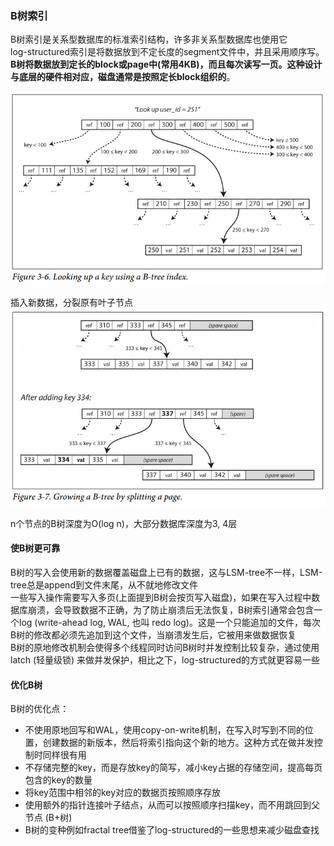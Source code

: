 ### B树索引
B树索引是关系型数据库的标准索引结构，许多非关系型数据库也使用它  
log-structured索引是将数据放到不定长度的segment文件中，并且采用顺序写。**B树将数据放到定长的block或page中(常用4KB)，而且每次读写一页。这种设计与底层的硬件相对应，磁盘通常是按照定长block组织的**。
  
![](images/6.jpg)
  
插入新数据，分裂原有叶子节点
![](images/7.jpg)

n个节点的B树深度为O(log n)，大部分数据库深度为3, 4层

#### 使B树更可靠
B树的写入会使用新的数据覆盖磁盘上已有的数据，这与LSM-tree不一样，LSM-tree总是append到文件末尾，从不就地修改文件  
一些写入操作需要写入多页(上面提到B树会按页写入磁盘)，如果在写入过程中数据库崩溃，会导致数据不正确，为了防止崩溃后无法恢复，B树索引通常会包含一个log (write-ahead log, WAL, 也叫 redo log)。这是一个只能追加的文件，每次B树的修改都必须先追加到这个文件，当崩溃发生后，它被用来做数据恢复  
B树的原地修改机制会使得多个线程同时访问B树时并发控制比较复杂，通过使用latch (轻量级锁) 来做并发保护，相比之下，log-structured的方式就更容易一些

#### 优化B树
B树的优化点：
- 不使用原地回写和WAL，使用copy-on-write机制，在写入时写到不同的位置，创建数据的新版本，然后将索引指向这个新的地方。这种方式在做并发控制时同样很有用
- 不存储完整的key，而是存放key的简写，减小key占据的存储空间，提高每页包含的key的数量
- 将key范围中相邻的key对应的数据页按照顺序存放
- 使用额外的指针连接叶子结点，从而可以按照顺序扫描key，而不用跳回到父节点 (B+树)
- B树的变种例如fractal tree借鉴了log-structured的一些思想来减少磁盘查找
